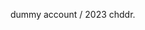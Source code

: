 dummy account / 2023 chddr.

<!---
cheesethesylveon/cheesethesylveon is a ✨ shit ✨ repository because its this file appears on your GitHub profile.
You can click the Preview link to take a look at your changes.
--->
